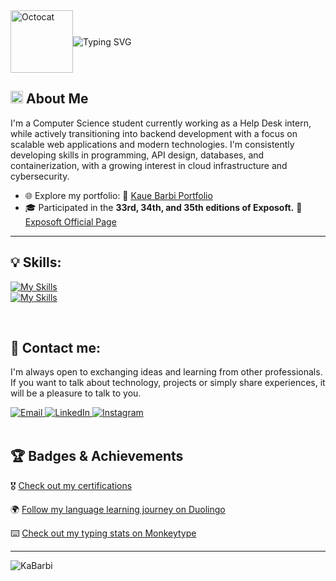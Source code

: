 <div style="display: flex; align-items: center; width: 100%;">
  <img src="https://leviarista.github.io/github-profile-header-generator/images/decorations/octocat.png" width="100px" alt="Octocat" />
<img src="https://readme-typing-svg.herokuapp.com/?font=Libre+Baskerville&color=0098EB&size=24&speed=50&pause=1000&lines=Welcome+to+my+profile!+" alt="Typing SVG" />
</div>


##   <img src="https://media2.giphy.com/media/QssGEmpkyEOhBCb7e1/giphy.gif?cid=ecf05e47a0n3gi1bfqntqmob8g9aid1oyj2wr3ds3mg700bl&rid=giphy.gif" width="20px" height="20px">  About Me
I'm a Computer Science student currently working as a Help Desk intern, while actively transitioning into backend development with a focus on scalable web applications and modern technologies. I'm consistently developing skills in programming, API design, databases, and containerization, with a growing interest in cloud infrastructure and cybersecurity.

- 🌐 Explore my portfolio: 🔗 [Kaue Barbi Portfolio](https://kabarbi.vercel.app)
- 🎓 Participated in the **33rd, 34th, and 35th editions of Exposoft.**  🔗 [Exposoft Official Page](https://exposoftalcina.com/anteriores/exposoft_2023/index.html)

---

## 💡 Skills:
[![My Skills](https://skillicons.dev/icons?i=python,java,linux,bash,postgresql,mysql,nodejs,docker&theme=dark)](https://skillicons.dev)  
[![My Skills](https://skillicons.dev/icons?i=django,react,tailwind,js,ts,html,css,figma&theme=dark)](https://skillicons.dev)
<p align="left">
<br/>

## 📧 Contact me:
<p>I'm always open to exchanging ideas and learning from other professionals. If you want to talk about technology, projects or simply share experiences, it will be a pleasure to talk to you.</p>
<div>
  <a href="mailto:kauebarbicode@gmail.com" target="_blank">
    <img src="https://img.shields.io/badge/Gmail-D14836?style=for-the-badge&logo=gmail&logoColor=white" alt="Email" />
  </a> 
  <a href="https://www.linkedin.com/in/kaue-barbi" target="_blank">
    <img src="https://img.shields.io/badge/LinkedIn-0077B5?style=for-the-badge&logo=linkedin&logoColor=white" alt="LinkedIn" />
  </a>
  <a href="https://www.instagram.com/_kabarbi/" target="_blank">
    <img src="https://img.shields.io/badge/Instagram-E4405F?style=for-the-badge&logo=instagram&logoColor=white" alt="Instagram" />
  </a>
</div>

<br/>

## 🏆 Badges & Achievements
🎖️ [Check out my certifications](https://www.credly.com/users/kaue-barbi)

🌍 [Follow my language learning journey on Duolingo](https://www.duolingo.com/profile/KaBarbiz)

⌨️ [Check out my typing stats on Monkeytype](https://monkeytype.com/profile/KaBarbi)

<!--

### 📊 My GitHub Stats:

<div align="center">  
<img src="https://github-readme-stats.vercel.app/api?username=KaBarbi&show_icons=true&theme=tokyonight&hide_border=true&bg_color=0d1117" style="width:49%; height:195px;" />
<img src="https://github-readme-stats.vercel.app/api/top-langs/?username=KaBarbi&layout=compact&theme=tokyonight&hide_border=true&bg_color=0d1117" style="width:41%; height:195px;" />
</div>
-->
---
<p align="left"> <img src="https://komarev.com/ghpvc/?username=KaBarbi" alt="KaBarbi" /> </p>
